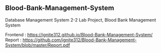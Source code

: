 ## Blood-Bank-Management-System
Database Management System 2-2 Lab Project, Blood Bank Management System


Frontend : https://ignite312.github.io/Blood-Bank-Management-System/
Report : https://github.com/ignite312/Blood-Bank-Management-System/blob/master/Report.pdf

